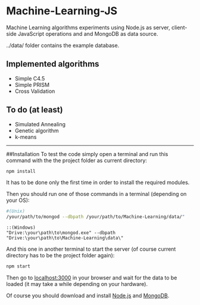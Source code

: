 # Machine-Learning-JS
Machine Learning algorithms experiments using Node.js as server, client-side JavaScript operations and and MongoDB as data source.

../data/ folder contains the example database.

## Implemented algorithms
* Simple C4.5
* Simple PRISM
* Cross Validation

## To do (at least)
* Simulated Annealing
* Genetic algorithm
* k-means

***

##Installation
To test the code simply open a terminal and run this command with the the project folder as current directory:
```bash
npm install
```
It has to be done only the first time in order to install the required modules.

Then you should run one of those commands in a terminal (depending on your OS):
```bash
#(Unix)
/your/path/to/mongod --dbpath /your/path/to/Machine-Learning/data/"
```
```command
::(Windows)
"Drive:\your\path\to\mongod.exe" --dbpath "Drive:\your\path\to\Machine-Learning\data\"
```
And this one in another terminal to start the server (of course current directory has to be the project folder again):
```bash
npm start
```
Then go to [localhost:3000](http://localhost:3000) in your browser and wait for the data to be loaded (it may take a while depending on your hardware).

Of course you should download and install [Node.js](https://nodejs.org/) and [MongoDB](https://www.mongodb.org/).

